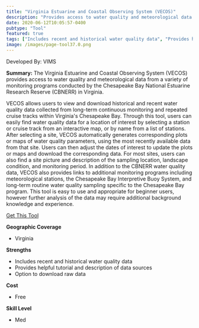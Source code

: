 ```yaml
---
title: "Virginia Estuarine and Coastal Observing System (VECOS)"
description: "Provides access to water quality and meteorological data from a variety of monitoring programs conducted by the Chesapeake Bay National Estuarine Research Reserve (CBNERR) in Virginia"
date: 2020-06-12T10:05:57-0400
pubtype: "Tool"
featured: true
tags: ["Includes recent and historical water quality data", "Provides helpful tutorial and description of data sources", "Option to download raw data"]
image: /images/page-tool37.0.png
---
```

Developed By: VIMS

**Summary:** The Virginia Estuarine and Coastal Observing System (VECOS) provides access to water quality and meteorological data from a variety of monitoring programs conducted by the Chesapeake Bay National Estuarine Research Reserve (CBNERR) in Virginia. 

VECOS allows users to view and download historical and recent water quality data collected from long-term continuous monitoring and repeated cruise tracks within Virginia's Chesapeake Bay. Through this tool, users can easily find water quality data for a location of interest by selecting a station or cruise track from an interactive map, or by name from a list of stations. After selecting a site, VECOS automatically generates corresponding plots or maps of water quality parameters, using the most recently available data from that site. Users can then adjust the dates of interest to update the plots or maps and download the corresponding data. For most sites, users can also find a site picture and description of the sampling location, landscape condition, and monitoring period. In addition to the CBNERR water quality data, VECOS also provides links to additional monitoring programs including meteorological stations, the Chesapeake Bay Interpretive Buoy System, and long-term routine water quality sampling specific to the Chesapeake Bay program. This tool is easy to use and appropriate for beginner users, however further analysis of the data may require additional background knowledge and experience.

<a href="http://vecos.vims.edu/" target="_blank">Get This Tool</a>

__**Geographic Coverage**__
-  Virginia

__**Strengths**__
-  Includes recent and historical water quality data
-   Provides helpful tutorial and description of data sources
-   Option to download raw data

__**Cost**__
- Free

__**Skill Level**__
- Med
